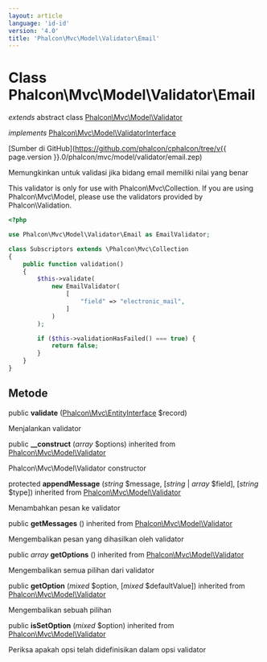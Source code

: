 ```yaml
---
layout: article
language: 'id-id'
version: '4.0'
title: 'Phalcon\Mvc\Model\Validator\Email'
---
```

# Class **Phalcon\Mvc\Model\Validator\Email**

*extends* abstract class [Phalcon\Mvc\Model\Validator](Phalcon_Mvc_Model_Validator)

*implements* [Phalcon\Mvc\Model\ValidatorInterface](Phalcon_Mvc_Model_ValidatorInterface)

[Sumber di GitHub](https://github.com/phalcon/cphalcon/tree/v{{ page.version }}.0/phalcon/mvc/model/validator/email.zep)

Memungkinkan untuk validasi jika bidang email memiliki nilai yang benar

This validator is only for use with Phalcon\Mvc\Collection. If you are using Phalcon\Mvc\Model, please use the validators provided by Phalcon\Validation.

```php
<?php

use Phalcon\Mvc\Model\Validator\Email as EmailValidator;

class Subscriptors extends \Phalcon\Mvc\Collection
{
    public function validation()
    {
        $this->validate(
            new EmailValidator(
                [
                    "field" => "electronic_mail",
                ]
            )
        );

        if ($this->validationHasFailed() === true) {
            return false;
        }
    }
}

```

## Metode

public **validate** ([Phalcon\Mvc\EntityInterface](Phalcon_Mvc_EntityInterface) $record)

Menjalankan validator

public **__construct** (*array* $options) inherited from [Phalcon\Mvc\Model\Validator](Phalcon_Mvc_Model_Validator)

Phalcon\Mvc\Model\Validator constructor

protected **appendMessage** (*string* $message, [*string* | *array* $field], [*string* $type]) inherited from [Phalcon\Mvc\Model\Validator](Phalcon_Mvc_Model_Validator)

Menambahkan pesan ke validator

public **getMessages** () inherited from [Phalcon\Mvc\Model\Validator](Phalcon_Mvc_Model_Validator)

Mengembalikan pesan yang dihasilkan oleh validator

public *array* **getOptions** () inherited from [Phalcon\Mvc\Model\Validator](Phalcon_Mvc_Model_Validator)

Mengembalikan semua pilihan dari validator

public **getOption** (*mixed* $option, [*mixed* $defaultValue]) inherited from [Phalcon\Mvc\Model\Validator](Phalcon_Mvc_Model_Validator)

Mengembalikan sebuah pilihan

public **isSetOption** (*mixed* $option) inherited from [Phalcon\Mvc\Model\Validator](Phalcon_Mvc_Model_Validator)

Periksa apakah opsi telah didefinisikan dalam opsi validator